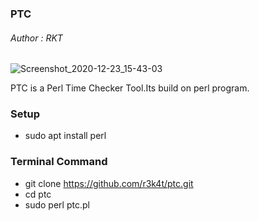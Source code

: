 <h3>PTC</h3>

<h6>Author : RKT</h6>


![Screenshot_2020-12-23_15-43-03](https://user-images.githubusercontent.com/69615463/102986229-806b5380-4536-11eb-8248-e8099bebdfc3.png)



PTC is a Perl Time Checker Tool.Its build on perl program.


### Setup ###


+ sudo apt install perl


### Terminal Command ###

+ git clone https://github.com/r3k4t/ptc.git
+ cd ptc
+ sudo perl ptc.pl



